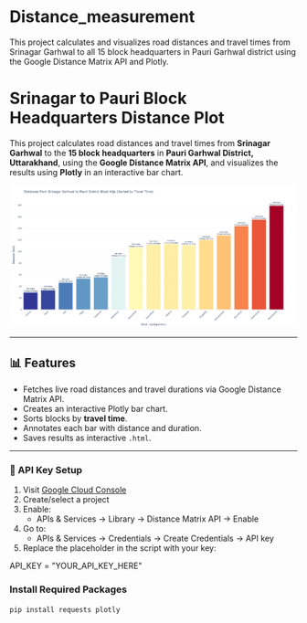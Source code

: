 # Distance_measurement
This project calculates and visualizes road distances and travel times from Srinagar Garhwal to all 15 block headquarters in Pauri Garhwal district using the Google Distance Matrix API and Plotly.
# Srinagar to Pauri Block Headquarters Distance Plot

This project calculates road distances and travel times from **Srinagar Garhwal** to the **15 block headquarters** in **Pauri Garhwal District, Uttarakhand**, using the **Google Distance Matrix API**, and visualizes the results using **Plotly** in an interactive bar chart.

![Distance Plot Screenshot](srinagar_to_blocks_distance.png)

---

## 📊 Features

- Fetches live road distances and travel durations via Google Distance Matrix API.
- Creates an interactive Plotly bar chart.
- Sorts blocks by **travel time**.
- Annotates each bar with distance and duration.
- Saves results as interactive `.html`.

---

### 🔑 API Key Setup



1. Visit [Google Cloud Console](https://console.cloud.google.com/)
2. Create/select a project
3. Enable:
   - APIs & Services → Library → Distance Matrix API → Enable
4. Go to:
   - APIs & Services → Credentials → Create Credentials → API key
5. Replace the placeholder in the script with your key:


API_KEY = "YOUR_API_KEY_HERE"

### Install Required Packages
```bash
pip install requests plotly 

